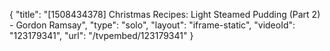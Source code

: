 {
    "title": "[1508434378] Christmas Recipes: Light Steamed Pudding (Part 2) - Gordon Ramsay",
    "type": "solo",
    "layout": "iframe-static",
    "videoId": "123179341",
    "url": "\/tvpembed\/123179341"
}